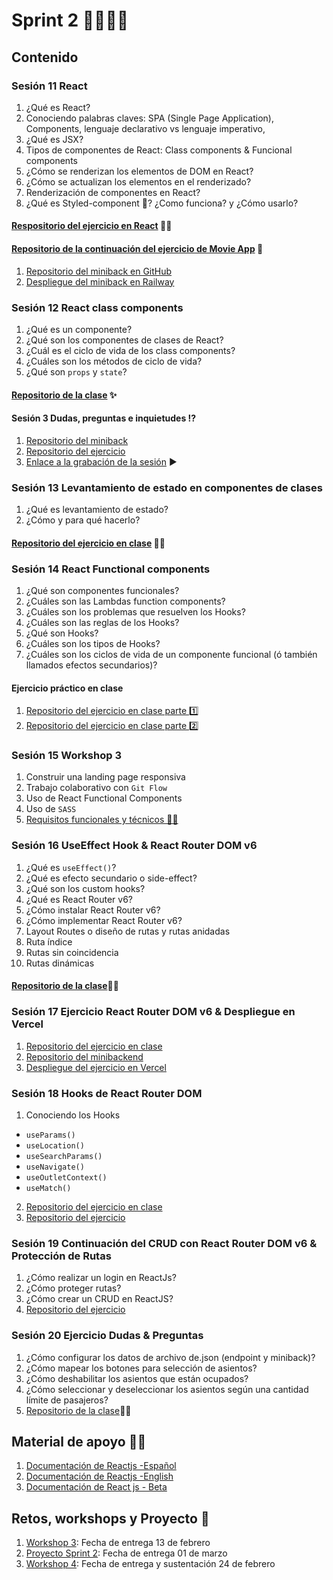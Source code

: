 # Sprint 2 🐱‍💻🐱‍💻
## Contenido
### Sesión 11 React
1. ¿Qué es React?
2. Conociendo palabras claves: SPA (Single Page Application), Components, lenguaje declarativo vs lenguaje imperativo,
3. ¿Qué es JSX?
4. Tipos de componentes de React: Class components & Funcional components
5. ¿Cómo se renderizan los elementos de DOM en React?
6. ¿Cómo se actualizan los elementos en el renderizado?
5. Renderización de componentes en React?
6. ¿Qué es Styled-component 💅? ¿Como funciona? y ¿Cómo usarlo? 
#### [Respositorio del ejercicio en React](https://github.com/hispanos/react-webpack-c3) 🐱‍👤
#### [Repositorio de la continuación del ejercicio de Movie App](https://github.com/WhitneySt/continuacion-session10-exercise) 📱
1. [Repositorio del miniback en GitHub](https://github.com/WhitneySt/miniback-test-webpack-c3)
2. [Despliegue del miniback en Railway](https://miniback-test-webpack-c3-production.up.railway.app/favorites)
### Sesión 12 React class components
1. ¿Qué es un componente?
2. ¿Qué son los componentes de clases de React?
3. ¿Cuál es el ciclo de vida de los class components?
4. ¿Cuáles son los métodos de ciclo de vida?
5. ¿Qué son `props` y `state`?
#### [Repositorio de la clase](https://github.com/hispanos/react-webpack-c3) ✨
#### Sesión 3 Dudas, preguntas e inquietudes ⁉
1. [Repositorio del miniback](https://github.com/WhitneySt/miniback-sesion3-dudas)
2. [Repositorio del ejercicio](https://github.com/WhitneySt/session3-dudas)
3. [Enlace a la grabación de la sesión](https://makaia-my.sharepoint.com/:v:/g/personal/mentoria_bootcamp_makaia_org/ERxpq8dUF9xOlQ-8lkYjfk8BwT0N0fy4YUxLI2Z8snqecQ?e=bX2YrO) ▶
### Sesión 13 Levantamiento de estado en componentes de clases
1. ¿Qué es levantamiento de estado? 
2. ¿Cómo y para qué hacerlo?
#### [Repositorio del ejercicio en clase](https://github.com/Esteark/ClassComponentsClass) 🐱‍👤
### Sesión 14 React Functional components
1. ¿Qué son componentes funcionales?
2. ¿Cuáles son las Lambdas function components?
3. ¿Cuáles son los problemas que resuelven los Hooks?
4. ¿Cuáles son las reglas de los Hooks?
5. ¿Qué son Hooks?
6. ¿Cuáles son los tipos de Hooks?
7. ¿Cuáles son los ciclos de vida de un componente funcional (ó también llamados efectos secundarios)?
#### Ejercicio práctico en clase
1. [Repositorio del ejercicio en clase parte 1️⃣](https://github.com/hispanos/imc-react)
2. [Repositorio del ejercicio en clase parte 2️⃣](https://github.com/AngieValgie/test-react)
### Sesión 15 Workshop 3
1. Construir una landing page responsiva
2. Trabajo colaborativo con `Git Flow`
3. Uso de React Functional Components
4. Uso de `SASS`
5. [Requisitos funcionales y técnicos 🐱‍🏍](https://makaia-my.sharepoint.com/:b:/g/personal/mentoria_bootcamp_makaia_org/EbdTzcMRvPpGjuDIjtbvWXIB7dkL7Ha1KvdGncljex2JqQ?e=4BJ0J7)
### Sesión 16 UseEffect Hook & React Router DOM v6
1. ¿Qué es `useEffect()`?
2. ¿Qué es efecto secundario o side-effect?
3. ¿Qué son los custom hooks?
4. ¿Qué es React Router v6?
5. ¿Cómo instalar React Router v6?
6. ¿Cómo implementar React Router v6?
7. Layout Routes  o diseño de rutas y rutas anidadas
8. Ruta índice
9. Rutas sin coincidencia
10. Rutas dinámicas
#### [Repositorio de la clase](https://github.com/hispanos/test-react-router)🐱‍👤
### Sesión 17 Ejercicio React Router DOM v6 & Despliegue en Vercel
1. [Repositorio del ejercicio en clase](https://github.com/hispanos/test-blog-react)
2. [Repositorio del minibackend](https://github.com/hispanos/back-blog)
3. [Despliegue del ejercicio en Vercel](https://blog-react-eosin.vercel.app/)
### Sesión 18 Hooks de React Router DOM
1. Conociendo los Hooks
  - `useParams()`
  - `useLocation()`
  - `useSearchParams()`
  - `useNavigate()`
  - `useOutletContext()`
  - `useMatch()`
 2. [Repositorio del ejercicio en clase](https://github.com/MAKAIABootcamp/frontend-cohorte-3/tree/main/sprint-2/test-blog-react)
 3. [Repositorio del ejercicio ](https://github.com/MAKAIABootcamp/frontend-cohorte-3/tree/main/sprint-2/back-blog)
 ### Sesión 19 Continuación del CRUD con React Router DOM v6 & Protección de Rutas
 1. ¿Cómo realizar un login en ReactJs?
 2. ¿Cómo proteger rutas?
 3. ¿Cómo crear un CRUD en ReactJS?
 4. [Repositorio del ejercicio](https://github.com/MAKAIABootcamp/frontend-cohorte-3/tree/main/sprint-2/test-blog-react-session-19)
### Sesión 20 Ejercicio Dudas & Preguntas
1. ¿Cómo configurar los datos de archivo de.json (endpoint y miniback)?
2. ¿Cómo mapear los botones para selección de asientos?
3. ¿Cómo deshabilitar los asientos que están ocupados?
4. ¿Cómo seleccionar y deseleccionar los asientos según una cantidad límite de pasajeros?
5. [Repositorio de la clase](https://github.com/MAKAIABootcamp/frontend-cohorte-3/tree/main/sprint-2/seleccion-asientos)🐱‍👤
## Material de apoyo 🐱‍👓
1. [Documentación de Reactjs -Español](https://es.reactjs.org/docs/getting-started.html)
2. [Documentación de Reactjs -English](https://reactjs.org/docs/getting-started.html)
3. [Documentación de React js - Beta](https://beta.es.reactjs.org/)
## Retos, workshops y Proyecto 🤖
1. [Workshop 3](https://makaia-my.sharepoint.com/:b:/g/personal/mentoria_bootcamp_makaia_org/EbdTzcMRvPpGjuDIjtbvWXIB7dkL7Ha1KvdGncljex2JqQ?e=4BJ0J7): Fecha de entrega 13 de febrero
2. [Proyecto Sprint 2](https://makaia-my.sharepoint.com/:f:/g/personal/mentoria_bootcamp_makaia_org/Em6wH6d-B3ROuf_q87_5thIBOGdTtO2-BZyWOVV_3p-MNQ?e=CLQVqN): Fecha de entrega 01 de marzo 
3. [Workshop 4](https://makaia-my.sharepoint.com/:b:/g/personal/mentoria_bootcamp_makaia_org/EQcqDPaJ8VJPoqaOfUcyXFQBPKbS27lRcPevgJfQAGDZ7w?e=8QcjdA): Fecha de entrega y sustentación 24 de febrero
